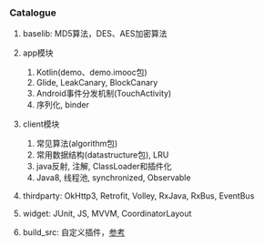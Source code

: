 ### Catalogue

1. baselib: MD5算法，DES、AES加密算法

2. app模块
    1. Kotlin(demo、demo.imooc包)
    2. Glide, LeakCanary, BlockCanary
    3. Android事件分发机制(TouchActivity)
    4. 序列化, binder

3. client模块
    1. 常见算法(algorithm包)
    2. 常用数据结构(datastructure包), LRU
    3. java反射, 注解, ClassLoader和插件化
    4. Java8, 线程池, synchronized, Observable

4. thirdparty: OkHttp3, Retrofit, Volley, RxJava, RxBus, EventBus

5. widget: JUnit, JS, MVVM, CoordinatorLayout

6. build_src: 自定义插件，[参考](https://juejin.im/post/5cce895f51882541e27b0cae)
